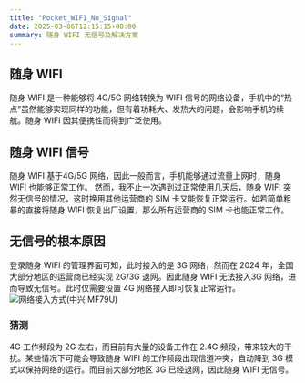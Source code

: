 ```yaml
---
title: "Pocket_WIFI_No_Signal"
date: 2025-03-06T12:15:15+08:00
summary: 随身 WIFI 无信号及解决方案 
---
```


## 随身 WIFI
随身 WIFI 是一种能够将 4G/5G 网络转换为 WIFI 信号的网络设备，手机中的“热点”虽然能够实现同样的功能，但有着功耗大、发热大的问题，会影响手机的续航。随身 WIFI 因其便携性而得到广泛使用。
## 随身 WIFI 信号
随身 WIFI 基于4G/5G 网络，因此一般而言，手机能够通过流量上网时，随身 WIFI 也能够正常工作。
然而，我不止一次遇到过正常使用几天后，随身 WIFI 突然无信号的情况，这时换用其他运营商的 SIM 卡又能恢复正常运行。如若简单粗暴的直接将随身 WIFI 恢复出厂设置，那么所有运营商的 SIM 卡也能正常工作。
## 无信号的根本原因
登录随身 WIFI 的管理界面可知，此时接入的是 3G 网络，然而在 2024 年，全国大部分地区的运营商已经实现 2G/3G 退网。因此随身 WIFI 无法接入3G 网络，进而导致无信号。此时仅需要设置 4G 网络接入即可恢复正常运行。
![网络接入方式(中兴 MF79U)](https://news-photo-test.oss-cn-chengdu.aliyuncs.com/mynotes/20250306114501.png)
### 猜测
4G 工作频段为 2G 左右，而目前有大量的设备工作在 2.4G 频段，带来较大的干扰。某些情况下可能会导致随身 WIFI 的工作频段出现信道冲突，自动降到 3G 模式以保持网络的运行。而目前大部分地区 3G 已经退网，因此随身 WIFI 无信号。